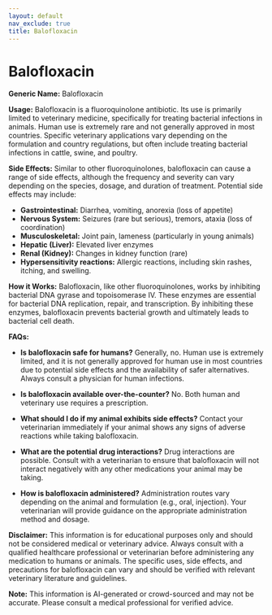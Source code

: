 ```yaml
---
layout: default
nav_exclude: true
title: Balofloxacin
---
```


# Balofloxacin

**Generic Name:** Balofloxacin

**Usage:**  Balofloxacin is a fluoroquinolone antibiotic.  Its use is primarily limited to veterinary medicine, specifically for treating bacterial infections in animals.  Human use is extremely rare and not generally approved in most countries.  Specific veterinary applications vary depending on the formulation and country regulations, but often include treating bacterial infections in cattle, swine, and poultry.


**Side Effects:**  Similar to other fluoroquinolones, balofloxacin can cause a range of side effects, although the frequency and severity can vary depending on the species, dosage, and duration of treatment.  Potential side effects may include:

* **Gastrointestinal:** Diarrhea, vomiting, anorexia (loss of appetite)
* **Nervous System:** Seizures (rare but serious), tremors, ataxia (loss of coordination)
* **Musculoskeletal:** Joint pain, lameness (particularly in young animals)
* **Hepatic (Liver):** Elevated liver enzymes
* **Renal (Kidney):**  Changes in kidney function (rare)
* **Hypersensitivity reactions:** Allergic reactions, including skin rashes, itching, and swelling.


**How it Works:** Balofloxacin, like other fluoroquinolones, works by inhibiting bacterial DNA gyrase and topoisomerase IV. These enzymes are essential for bacterial DNA replication, repair, and transcription. By inhibiting these enzymes, balofloxacin prevents bacterial growth and ultimately leads to bacterial cell death.


**FAQs:**

* **Is balofloxacin safe for humans?**  Generally, no.  Human use is extremely limited, and it is not generally approved for human use in most countries due to potential side effects and the availability of safer alternatives.  Always consult a physician for human infections.

* **Is balofloxacin available over-the-counter?** No.  Both human and veterinary use requires a prescription.

* **What should I do if my animal exhibits side effects?**  Contact your veterinarian immediately if your animal shows any signs of adverse reactions while taking balofloxacin.

* **What are the potential drug interactions?**  Drug interactions are possible.  Consult with a veterinarian to ensure that balofloxacin will not interact negatively with any other medications your animal may be taking.

* **How is balofloxacin administered?**  Administration routes vary depending on the animal and formulation (e.g., oral, injection).  Your veterinarian will provide guidance on the appropriate administration method and dosage.

**Disclaimer:**  This information is for educational purposes only and should not be considered medical or veterinary advice. Always consult with a qualified healthcare professional or veterinarian before administering any medication to humans or animals.  The specific uses, side effects, and precautions for balofloxacin can vary and should be verified with relevant veterinary literature and guidelines.


**Note:** This information is AI-generated or crowd-sourced and may not be accurate. Please consult a medical professional for verified advice.